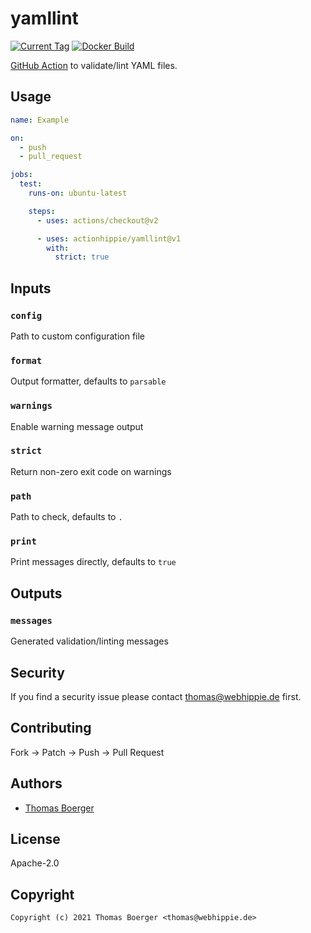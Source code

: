 # yamllint

[![Current Tag](https://img.shields.io/github/v/tag/actionhippie/yamllint?sort=semver)](https://github.com/actionhippie/yamllint) [![Docker Build](https://github.com/actionhippie/yamllint/workflows/docker/badge.svg)](https://github.com/actionhippie/yamllint/actions/workflows/docker.yml)

[GitHub Action](https://github.com/features/actions) to validate/lint YAML files.

## Usage

```yml
name: Example

on:
  - push
  - pull_request

jobs:
  test:
    runs-on: ubuntu-latest

    steps:
      - uses: actions/checkout@v2

      - uses: actionhippie/yamllint@v1
        with:
          strict: true
```

## Inputs

### `config`

Path to custom configuration file

### `format`

Output formatter, defaults to `parsable`

### `warnings`

Enable warning message output

### `strict`

Return non-zero exit code on warnings

### `path`

Path to check, defaults to `.`

### `print`

Print messages directly, defaults to `true`

## Outputs

### `messages`

Generated validation/linting messages

## Security

If you find a security issue please contact thomas@webhippie.de first.

## Contributing

Fork -> Patch -> Push -> Pull Request

## Authors

* [Thomas Boerger](https://github.com/tboerger)

## License

Apache-2.0

## Copyright

```console
Copyright (c) 2021 Thomas Boerger <thomas@webhippie.de>
```
